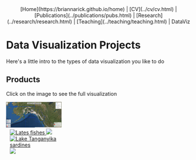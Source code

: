 <center>
[Home](https://briannarick.github.io/home) | [CV](../cv/cv.html) | [Publications](../publications/pubs.html) | [Research](../research/research.html) | [Teaching](../teaching/teaching.html) | DataViz
</center>

# Data Visualization Projects

Here's a little intro to the types of data visualization you like to do

## Products
Click on the image to see the full visualization

<centering>

<a href="AKmapNov152021.html">
<div class="box" style="width: 30%; margin-right: 10px">
  <img src="AKmapNov152021_screenshot.png" alt="AK Map">
</div>
</a>

<a href="lates-popgen.html">
<div class="box" style="width: 30%;  margin-right: 10px; margin-left: 10px;">
  <img src="lates.png" alt="Lates fishes">
  <img class="img-top" src="lates-words.png">
</div>
</a>

<a href="dagaa-popgen.html">
<div class="box" style="width: 30%;  margin-left: 10px">
  <img src="dagaa.png" alt="Lake Tanganyika sardines">
  <img class="img-top" src="dagaa-words.png">
</div>
</a>


</center>
